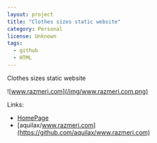 ```yaml
---
layout: project
title: "Clothes sizes static website"
category: Personal
license: Unknown
tags:
  - github
  - HTML
---
```


Clothes sizes static website

![www.razmeri.com](/img/www.razmeri.com.png)

Links:

* [HomePage](http://www.razmeri.com)
* [aquilax/www.razmeri.com](https://github.com/aquilax/www.razmeri.com)
